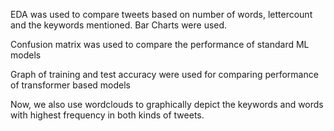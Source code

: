 EDA was used to compare tweets based on number of words, lettercount and the keywords mentioned. Bar Charts were used.

Confusion matrix was used to compare the performance of standard ML models

Graph of training and test accuracy were used for comparing performance of transformer based models

Now, we also use wordclouds to graphically depict the keywords and words with highest frequency in both kinds of tweets.